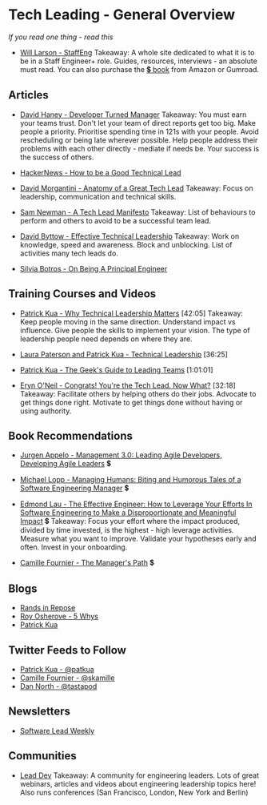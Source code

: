 # Tech Leading - General Overview

*If you read one thing - read this*
- [Will Larson - StaffEng](https://staffeng.com/)
Takeaway: A whole site dedicated to what it is to be in a Staff Engineer+ role. Guides, resources, interviews - an absolute must read. You can also purchase the [💲 book](https://staffeng.com/book) from Amazon or Gumroad.

## Articles

- [David Haney - Developer Turned Manager](http://www.haneycodes.net/developer-turned-manager/)
Takeaway: You must earn your teams trust. Don't let your team of direct reports get too big. Make people a priority. Prioritise spending time in 121s with your people. Avoid rescheduling or being late wherever possible. Help people address their problems with each other directly - mediate if needs be. Your success is the success of others.

- [HackerNews - How to be a Good Technical Lead](https://news.ycombinator.com/item?id=10395046)

- [David Morgantini - Anatomy of a Great Tech Lead](https://davidmorgantini.blogspot.com.au/2012/03/anatomy-of-great-tech-lead.html)
Takeaway: Focus on leadership, communication and technical skills.

- [Sam Newman - A Tech Lead Manifesto](https://blog.magpiebrain.com/2006/09/12/a-tech-lead-manifesto/)
Takeaway: List of behaviours to perform and others to avoid to be a successful team lead. 

- [David Byttow - Effective Technical Leadership](https://medium.com/always-be-coding/effective-technical-leadership-b193a544e771#.gie0limbr)
Takeaway: Work on knowledge, speed and awareness. Block and unblocking. List of activities many tech leads do.

- [Silvia Botros - On Being A Principal Engineer](https://blog.dbsmasher.com/2019/01/28/on-being-a-principal-engineer.html)

## Training Courses and Videos

- [Patrick Kua - Why Technical Leadership Matters](https://www.youtube.com/watch?v=_6BKK1SPAVI) [42:05]
Takeaway: Keep people moving in the same direction.  Understand impact vs influence.  Give people the skills to implement your vision. The type of leadership people need depends on where they are.

- [Laura Paterson and Patrick Kua - Technical Leadership](https://www.youtube.com/watch?v=k_nti-mk5IY) [36:25]

- [Patrick Kua - The Geek's Guide to Leading Teams](https://www.youtube.com/watch?v=0PsGgnQc4eY0) [1:01:01]

- [Eryn O'Neil - Congrats! You're the Tech Lead. Now What?](https://www.youtube.com/watch?v=FcyD85z3JSI) [32:18]
Takeaway: Facilitate others by helping others do their jobs. Advocate to get things done right. Motivate to get things done without having or using authority.

## Book Recommendations

- [Jurgen Appelo - Management 3.0: Leading Agile Developers, Developing Agile Leaders](https://www.amazon.com/Management-3-0-Developers-Developing-Addison-Wesley/dp/0321712471) 💲

- [Michael Lopp - Managing Humans: Biting and Humorous Tales of a Software Engineering Manager](https://www.amazon.com/Managing-Humans-Humorous-Software-Engineering/dp/1484221575) 💲

- [Edmond Lau - The Effective Engineer: How to Leverage Your Efforts In Software Engineering to Make a Disproportionate and Meaningful Impact](https://www.amazon.com/Effective-Engineer-Engineering-Disproportionate-Meaningful/dp/0996128107) 💲
Takeaway: Focus your effort where the impact produced, divided by time invested, is the highest - high leverage activities. Measure what you want to improve. Validate your hypotheses early and often. Invest in your onboarding.

- [Camille Fournier - The Manager's Path](https://www.amazon.com/Managers-Path-Leaders-Navigating-Growth/dp/1491973897) 💲

## Blogs

- [Rands in Repose](http://randsinrepose.com/blog/)
- [Roy Osherove - 5 Whys](http://5whys.com/)
- [Patrick Kua](https://www.thekua.com/atwork/)

## Twitter Feeds to Follow

- [Patrick Kua - @patkua](https://twitter.com/patkua)
- [Camille Fournier - @skamille](https://twitter.com/skamille)
- [Dan North - @tastapod](https://twitter.com/tastapod)

## Newsletters

- [Software Lead Weekly](http://softwareleadweekly.com/)

## Communities
- [Lead Dev](https://leaddev.com/)
Takeaway: A community for engineering leaders. Lots of great webinars, articles and videos about engineering leadership topics here! Also runs conferences (San Francisco, London, New York and Berlin)